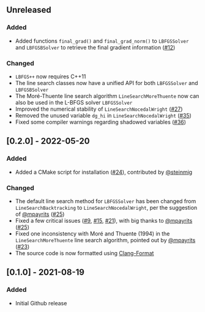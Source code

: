 ## Unreleased

### Added

- Added functions `final_grad()` and `final_grad_norm()` to `LBFGSSolver`
  and `LBFGSBSolver` to retrieve the final gradient information
  ([#12](https://github.com/yixuan/LBFGSpp/issues/12))

### Changed

- `LBFGS++` now requires C++11
- The line search classes now have a unified API for both `LBFGSSolver` and `LBFGSBSolver`
- The Moré-Thuente line search algorithm `LineSearchMoreThuente` now can also be used
  in the L-BFGS solver `LBFGSSolver`
- Improved the numerical stability of `LineSearchNocedalWright`
  ([#27](https://github.com/yixuan/LBFGSpp/issues/27))
- Removed the unused variable `dg_hi` in `LineSearchNocedalWright`
  ([#35](https://github.com/yixuan/LBFGSpp/issues/35))
- Fixed some compiler warnings regarding shadowed variables
  ([#36](https://github.com/yixuan/LBFGSpp/issues/36))



## [0.2.0] - 2022-05-20

### Added

- Added a CMake script for installation ([#24](https://github.com/yixuan/LBFGSpp/pull/24)),
  contributed by [@steinmig](https://github.com/steinmig)

### Changed

- The default line search method for `LBFGSSolver` has been changed from `LineSearchBacktracking`
  to `LineSearchNocedalWright`, per the suggestion of [@mpayrits](https://github.com/mpayrits)
  ([#25](https://github.com/yixuan/LBFGSpp/pull/25))
- Fixed a few critical issues ([#9](https://github.com/yixuan/LBFGSpp/issues/9),
  [#15](https://github.com/yixuan/LBFGSpp/issues/15),
  [#21](https://github.com/yixuan/LBFGSpp/issues/21)), with big thanks to
  [@mpayrits](https://github.com/mpayrits) ([#25](https://github.com/yixuan/LBFGSpp/pull/25))
- Fixed one inconsistency with Moré and Thuente (1994) in the `LineSearchMoreThuente`
  line search algorithm, pointed out by [@mpayrits](https://github.com/mpayrits)
  ([#23](https://github.com/yixuan/LBFGSpp/issues/23))
- The source code is now formatted using [Clang-Format](https://clang.llvm.org/docs/ClangFormat.html)



## [0.1.0] - 2021-08-19

### Added

- Initial Github release
